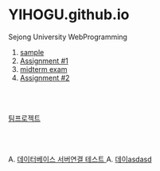# YIHOGU.github.io
Sejong University WebProgramming
1. <a href="https://yihogu.github.io/sample/"> sample </a>
2. <a href="https://yihogu.github.io/assignment1/assignment1/home.html"> Assignment #1 </a>
3. <a href="https://yihogu.github.io/WebProgrammingMID/Midterm_14011069/home.html"> midterm exam </a>
4. <a href="https://yihogu.github.io/assignment2/assignment2/home.html"> Assignment #2 </a>




<br>
<br>


<a href="https://yihogu.github.io/Sejong/home.html"> 팀프로젝트 </a>




<br>
<br>



A. <a href="https://yihogu.github.io/Sejong_Duck_SNS/home.html"> 데이터베이스 서버연결 테스트 </a>
A. <a href="https://yihogu.github.io/server_test/form.html"> 데이asdasd </a>
